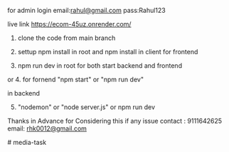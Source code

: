 for admin login
email:rahul@gmail.com
pass:Rahul123

live link 
https://ecom-45uz.onrender.com/


1. clone the code from main branch 

2. settup npm install in root and npm install in client for frontend

3. npm run dev in root for both start backend and frontend 

or 
4. for fornend "npm start" or "npm run dev"

in backend 

5. "nodemon" or "node server.js" or npm run dev 


Thanks in Advance for Considering this 
if any issue contact : 9111642625
email: rhk0012@gmail.com



#   m e d i a - t a s k  
 